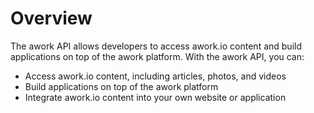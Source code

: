 # Overview

The awork API allows developers to access awork.io content and build applications on top of the awork platform. With the awork API, you can:

- Access awork.io content, including articles, photos, and videos
- Build applications on top of the awork platform
- Integrate awork.io content into your own website or application
